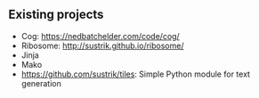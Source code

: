 ## Existing projects
- Cog: https://nedbatchelder.com/code/cog/
- Ribosome: http://sustrik.github.io/ribosome/
- Jinja
- Mako
- <https://github.com/sustrik/tiles>: Simple Python module for text generation
